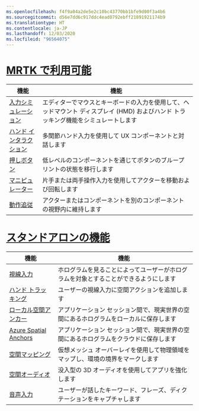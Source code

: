 ```yaml
---
ms.openlocfilehash: f4f9a04a2de5e2c10bc43770bb1bfe9d00f3a4b6
ms.sourcegitcommit: d56e7dd6c917ddc4ead0792ebff21891921174b9
ms.translationtype: HT
ms.contentlocale: ja-JP
ms.lasthandoff: 12/03/2020
ms.locfileid: "96564075"
---
```

# <a name="available-in-mrtk"></a>[MRTK で利用可能](#tab/mrtk)

|  機能  |  機能  |
| --- | --- |
| [入力シミュレーション](https://microsoft.github.io/MixedReality-UXTools-Unreal/Docs/InputSimulation.html) | エディターでマウスとキーボードの入力を使用して、ヘッドマウント ディスプレイ (HMD) およびハンド トラッキング機能をシミュレートします |
| [ハンド インタラクション](https://microsoft.github.io/MixedReality-UXTools-Unreal/Docs/HandInteraction.html) | 多関節ハンド入力を使用して UX コンポーネントと対話します |
| [押しボタン](https://microsoft.github.io/MixedReality-UXTools-Unreal/Docs/PressableButton.html) | 低レベルのコンポーネントを通じてボタンのブループリントの状態を移行します |
| [マニピュレーター](https://microsoft.github.io/MixedReality-UXTools-Unreal/Docs/Manipulator.html) | 片手または両手操作入力を使用してアクターを移動および回転します |
| [動作追従](https://microsoft.github.io/MixedReality-UXTools-Unreal/Docs/FollowComponent.html) | アクターまたはコンポーネントを別のコンポーネントの視野内に維持します |

# <a name="standalone-features"></a>[スタンドアロンの機能](#tab/standalone)

|  機能  |  機能  |
| --- | --- |
| [視線入力](../unreal/unreal-gaze-input.md) | ホログラムを見ることによってユーザーがホログラムを対象とすることができるようにします |
| [ハンド トラッキング](../unreal/unreal-hand-tracking.md) | ユーザーの視線入力に空間アクションを追加します |
| [ローカル空間アンカー](../unreal/unreal-spatial-anchors.md) | アプリケーション セッション間で、現実世界の空間にあるホログラムをローカルに保存します |
| [Azure Spatial Anchors](../unreal/unreal-azure-spatial-anchors.md) | アプリケーション セッション間で、現実世界の空間にあるホログラムをクラウドに保存します |
| [空間マッピング](../unreal/unreal-spatial-mapping.md) | 仮想メッシュ オーバーレイを使用して物理領域をマップし、環境の境界をマークします |
| [空間オーディオ](../unreal/unreal-spatial-audio.md) | 没入型の 3D オーディオを使用してアプリを強化します |
| [音声入力](../unreal/unreal-voice-input.md) | ユーザーが話したキーワード、フレーズ、ディクテーションをキャプチャします|


